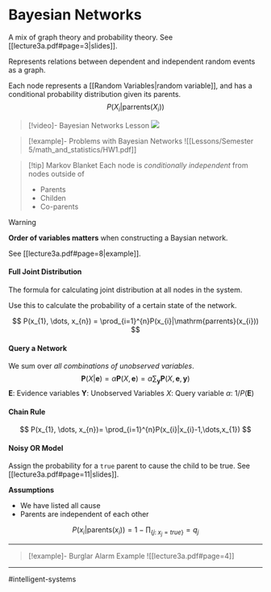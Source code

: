# Bayesian Networks
A mix of graph theory and probability theory. See [[lecture3a.pdf#page=3|slides]].

Represents relations between dependent and independent random events as a graph.

Each node represents a [[Random Variables|random variable]], and has a conditional probability distribution given its parents.
$$
P(X_{i}|\mathrm{parrents}(X_{i}))
$$

>[!video]- Bayesian Networks Lesson
>![](https://www.youtube.com/watch?v=TuGDMj43ehw)

>[!example]- Problems with Bayesian Networks
>![[Lessons/Semester 5/math_and_statistics/HW1.pdf]]

>[!tip] Markov Blanket
>Each node is *conditionally independent* from nodes outside of
>- Parents
>- Childen
>- Co-parents

>[!warning]
>**Order of variables matters** when constructing a Baysian network.
>
>See [[lecture3a.pdf#page=8|example]].

#### Full Joint Distribution
The formula for calculating joint distribution at all nodes in the system.

Use this to calculate the probability of a certain state of the network.

$$
P(x_{1}, \dots, x_{n}) = \prod_{i=1}^{n}P(x_{i}|\mathrm{parrents}(x_{i}))
$$

#### Query a Network
We sum over *all combinations of unobserved variables*.
$$
\mathbf{P}(X | \mathbf{e}) = \alpha \mathbf{P}(X, \mathbf{e}) = \alpha \sum_{\mathbf{y}} \mathbf{P}(X, \mathbf{e}, \mathbf{y})
$$
$\mathbf{E}$: Evidence variables 
$\mathbf{Y}$: Unobserved Variables
$X$: Query variable
$\alpha$: $1/P(\mathbf{E})$


#### Chain Rule
$$
P(x_{1}, \dots, x_{n})= \prod_{i=1}^{n}P(x_{i}|x_{i}-1,\dots,x_{1})
$$

#### Noisy OR Model
Assign the probability for a `true` parent to cause the child to be true. See [[lecture3a.pdf#page=11|slides]].

**Assumptions**
- We have listed all cause
- Parents are independent of each other

$$
P(x_{i}|\mathrm{parents}(x_{i})) = 1-\prod_{\{j:\;x_{j}=true\}} = q_{j}
$$


---

>[!example]- Burglar Alarm Example
>![[lecture3a.pdf#page=4]]

---
#intelligent-systems 
